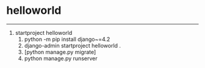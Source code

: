 # helloworld

---

1. startproject helloworld
    1. python -m pip install django~=4.2
    2. django-admin startproject helloworld .
   3. [python manage.py migrate]
   4. python manage.py runserver
